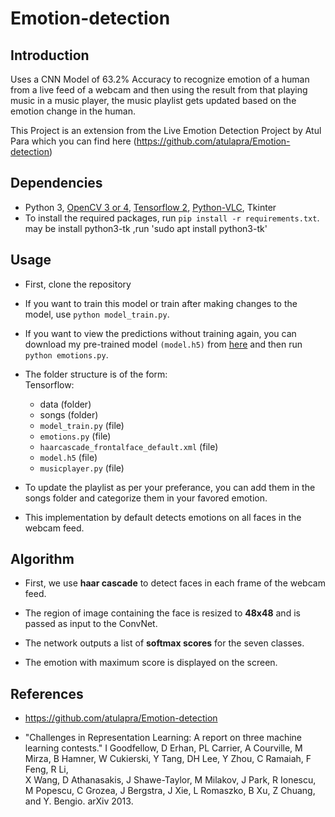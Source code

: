 # Emotion-detection

## Introduction

Uses a CNN Model of 63.2% Accuracy to recognize emotion of a human from a live feed of a webcam and then using the result from that playing music in a music player, the music playlist gets updated based on the emotion change in the human. 

This Project is an extension from the Live Emotion Detection Project by Atul Para which you can find here (https://github.com/atulapra/Emotion-detection)

## Dependencies

* Python 3, [OpenCV 3 or 4](https://opencv.org/), [Tensorflow 2](https://www.tensorflow.org/), [Python-VLC](https://pypi.org/project/python-vlc/), Tkinter
* To install the required packages, run `pip install -r requirements.txt`.
may be install python3-tk ,run 'sudo apt install python3-tk'

## Usage

* First, clone the repository 

* If you want to train this model or train after making changes to the model, use `python model_train.py`.

* If you want to view the predictions without training again, you can download my pre-trained model `(model.h5)` from [here](https://drive.google.com/file/d/1FUn0XNOzf-nQV7QjbBPA6-8GLoHNNgv-/view?usp=sharing) and then run `python emotions.py`.

* The folder structure is of the form:  
  Tensorflow:
  * data (folder)
  * songs (folder)
  * `model_train.py` (file)
  * `emotions.py` (file)
  * `haarcascade_frontalface_default.xml` (file)
  * `model.h5` (file)
  * `musicplayer.py` (file)
  
* To update the playlist as per your preferance, you can add them in the songs folder and categorize them in your favored emotion. 

* This implementation by default detects emotions on all faces in the webcam feed.


## Algorithm

* First, we use **haar cascade** to detect faces in each frame of the webcam feed.

* The region of image containing the face is resized to **48x48** and is passed as input to the ConvNet.

* The network outputs a list of **softmax scores** for the seven classes.

* The emotion with maximum score is displayed on the screen.


## References
* https://github.com/atulapra/Emotion-detection

* "Challenges in Representation Learning: A report on three machine learning contests." I Goodfellow, D Erhan, PL Carrier, A Courville, M Mirza, B
   Hamner, W Cukierski, Y Tang, DH Lee, Y Zhou, C Ramaiah, F Feng, R Li,  
   X Wang, D Athanasakis, J Shawe-Taylor, M Milakov, J Park, R Ionescu,
   M Popescu, C Grozea, J Bergstra, J Xie, L Romaszko, B Xu, Z Chuang, and
   Y. Bengio. arXiv 2013.
